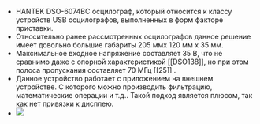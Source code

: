- HANTEK DSO-6074BC осцилограф, который относится к классу устройств USB осцилографов, выполненных в форм факторе приставки.
- Относительно ранее рассмотренных осцилографов данное решение имеет довольно большие габариты 205 ммx 120 мм x 35 мм.
- Максимальное входное напряжение составляет 35 В, что не сравнимо даже с опорной характеристикой [[DSO138]], но при этом полоса пропускания составляет 70 МГц [[25]] .
- Данное устройство работает с приложением на внешнем устройстве. С которого можно производить фильтрацию, математические операции и т.д.. Такой подход является плюсом, так как нет привязки к дисплею.
- ![](https://www.hantek.ru/products/dso6074be/device.png)